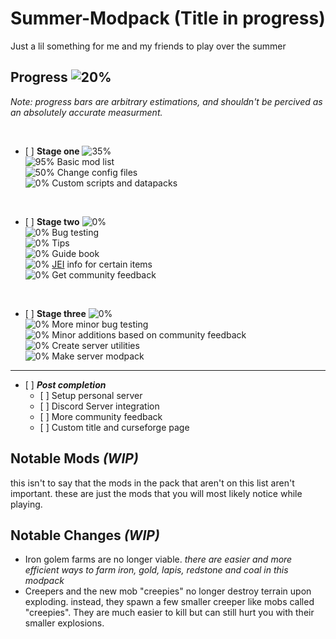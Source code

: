 # Summer-Modpack (Title in progress)
Just a lil something for me and my friends to play over the summer

## Progress ![20%](https://progress-bar.dev/12/)
*Note: progress bars are arbitrary estimations, and shouldn't be percived as an absolutely accurate measurment.*

<br/>

- \[ ] **Stage one** ![35%](https://progress-bar.dev/35)\
![95%](https://progress-bar.dev/95) Basic mod list\
![50%](https://progress-bar.dev/50) Change config files\
![0%](https://progress-bar.dev/0) Custom scripts and datapacks

<br/>

- \[ ] **Stage two** ![0%](https://progress-bar.dev/0)\
![0%](https://progress-bar.dev/0) Bug testing\
![0%](https://progress-bar.dev/0) Tips\
![0%](https://progress-bar.dev/0) Guide book\
![0%](https://progress-bar.dev/0) [JEI](https://www.curseforge.com/minecraft/mc-mods/jei "JEI") info for certain items\
![0%](https://progress-bar.dev/0) Get community feedback

<br/>

- \[ ] **Stage three** ![0%](https://progress-bar.dev/0)\
![0%](https://progress-bar.dev/0) More minor bug testing\
![0%](https://progress-bar.dev/0) Minor additions based on community feedback\
![0%](https://progress-bar.dev/0) Create server utilities\
![0%](https://progress-bar.dev/0) Make server modpack

------------


- \[ ] ***Post completion***
 	- \[ ] Setup personal server
 	- \[ ] Discord Server integration
	 - \[ ] More community feedback
	 - \[ ] Custom title and curseforge page






## Notable Mods ***(WIP)***

this isn't to say that the mods in the pack that aren't on this list aren't important. these are just the mods that you will most likely notice while playing.


## Notable Changes ***(WIP)***

- Iron golem farms are no longer viable. *there are easier and more efficient ways to farm iron, gold, lapis, redstone and coal in this modpack*
- Creepers and the new mob "creepies" no longer destroy terrain upon exploding. instead, they spawn a few smaller creeper like mobs called "creepies". They are much easier to kill but can still hurt you with their smaller explosions.

